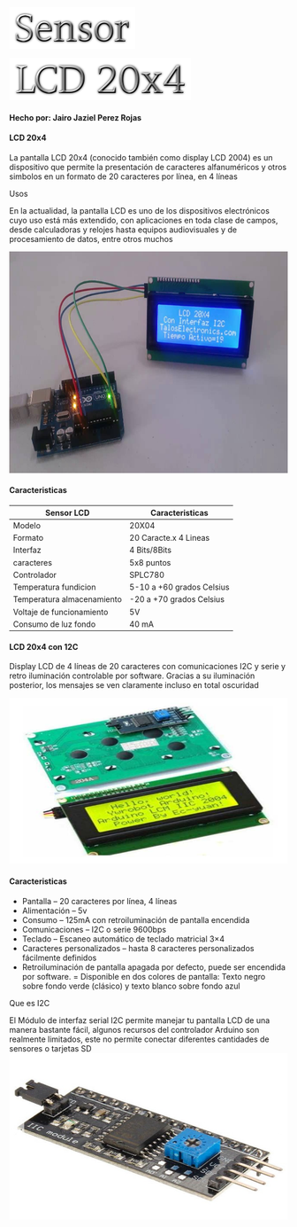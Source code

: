 ![image](cooltext419577597053546.png)

![image](cooltext419577467191136.png)
#### Hecho por: Jairo Jaziel Perez Rojas
#### LCD 20x4
La pantalla LCD 20x4 (conocido también como display LCD 2004) es un dispositivo que permite la presentación de caracteres alfanuméricos y otros simbolos en un formato de 20 caracteres por línea, en 4 líneas

Usos

En la actualidad, la pantalla LCD es uno de los dispositivos electrónicos cuyo uso está más extendido, con aplicaciones en toda clase de campos, desde calculadoras y relojes hasta equipos audiovisuales y de procesamiento de datos, entre otros muchos


<a href="http://cooltext.com" target="_top"><img src="maxresdefault.jpg" width="900" height="400" alt="Cool Text: Logo and Graphics Generator" border="0" /></a>
#### Caracteristicas


| **Sensor LCD**                 | **Caracteristicas**          |
|----------------------------|---------------------------|
| Modelo                     | 20X04                    |
| Formato                    | 20 Caracte.x 4 Lineas     |
| Interfaz                   | 4 Bits/8Bits              |
| caracteres                 | 5x8 puntos                |
| Controlador                | SPLC780                   |
| Temperatura fundicion      | 5-10 a +60 grados Celsius |
| Temperatura almacenamiento | -20 a +70 grados Celsius  |
| Voltaje de funcionamiento  | 5V                        |
| Consumo de luz fondo       | 40 mA                     |
#### LCD 20x4 con 12C
Display LCD de 4 líneas de 20 caracteres con comunicaciones I2C y serie y retro iluminación controlable por software. Gracias a su iluminación posterior, los mensajes se ven claramente incluso en total oscuridad


<a href="http://cooltext.com" target="_top"><img src="lcd-20x4sdf.jpg" width="900" height="300" alt="Cool Text: Logo and Graphics Generator" border="0" /></a>
#### Caracteristicas
- Pantalla – 20 caracteres por línea, 4 líneas
- Alimentación – 5v
- Consumo – 125mA con retroiluminación de pantalla encendida
- Comunicaciones – I2C o serie 9600bps
- Teclado – Escaneo automático de teclado matricial 3×4
- Caracteres personalizados – hasta 8 caracteres personalizados fácilmente definidos
- Retroiluminación de pantalla apagada por defecto, puede ser encendida por software.
= Disponible en dos colores de pantalla: Texto negro sobre fondo verde (clásico) y texto blanco sobre fondo azul


Que es I2C


El Módulo de interfaz serial I2C permite manejar tu pantalla LCD de una manera bastante fácil, algunos recursos del controlador Arduino son realmente limitados, este no permite conectar diferentes cantidades de sensores o tarjetas SD
<a href="http://cooltext.com" target="_top"><img src="mk1673.png" width="900" height="300" alt="Cool Text: Logo and Graphics Generator" border="0" /></a>


